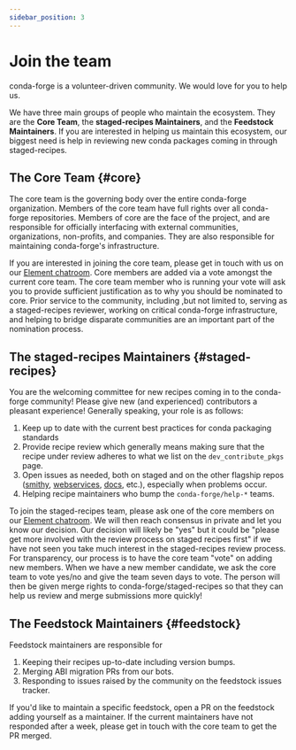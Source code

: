 ```yaml
---
sidebar_position: 3
---
```


# Join the team

conda-forge is a volunteer-driven community. We would love for you to
help us.

We have three main groups of people who maintain the ecosystem. They are
the **Core Team**, the **staged-recipes Maintainers**, and the
**Feedstock Maintainers**. If you are interested in helping us maintain
this ecosystem, our biggest need is help in reviewing new conda packages
coming in through staged-recipes.

## The Core Team {#core}

The core team is the governing body over the entire conda-forge
organization. Members of the core team have full rights over all
conda-forge repositories. Members of core are the face of the project,
and are responsible for officially interfacing with external
communities, organizations, non-profits, and companies. They are also
responsible for maintaining conda-forge's infrastructure.

If you are interested in joining the core team, please get in touch with
us on our [Element
chatroom](https://app.element.io/#/room/#conda-forge:matrix.org). Core
members are added via a vote amongst the current core team. The core
team member who is running your vote will ask you to provide sufficient
justification as to why you should be nominated to core. Prior service
to the community, including ,but not limited to, serving as a
staged-recipes reviewer, working on critical conda-forge infrastructure,
and helping to bridge disparate communities are an important part of the
nomination process.

## The staged-recipes Maintainers {#staged-recipes}

You are the welcoming committee for new recipes coming in to the
conda-forge community! Please give new (and experienced) contributors a
pleasant experience! Generally speaking, your role is as follows:

1.  Keep up to date with the current best practices for conda packaging
    standards
2.  Provide recipe review which generally means making sure that the
    recipe under review adheres to what we list on the
    `dev_contribute_pkgs` page.
3.  Open issues as needed, both on staged and on the other flagship
    repos ([smithy](https://github.com/conda-forge/conda-smithy),
    [webservices](https://github.com/conda-forge/conda-forge-webservices),
    [docs](https://github.com/conda-forge/conda-forge.github.io), etc.),
    especially when problems occur.
4.  Helping recipe maintainers who bump the `conda-forge/help-*` teams.

To join the staged-recipes team, please ask one of the core members on
our [Element
chatroom](https://app.element.io/#/room/#conda-forge:matrix.org). We
will then reach consensus in private and let you know our decision. Our
decision will likely be "yes" but it could be "please get more involved
with the review process on staged recipes first" if we have not seen you
take much interest in the staged-recipes review process. For
transparency, our process is to have the core team "vote" on adding new
members. When we have a new member candidate, we ask the core team to
vote yes/no and give the team seven days to vote. The person will then
be given merge rights to conda-forge/staged-recipes so that they can
help us review and merge submissions more quickly!

## The Feedstock Maintainers {#feedstock}

Feedstock maintainers are responsible for

1.  Keeping their recipes up-to-date including version bumps.
2.  Merging ABI migration PRs from our bots.
3.  Responding to issues raised by the community on the feedstock issues
    tracker.

If you'd like to maintain a specific feedstock, open a PR on the
feedstock adding yourself as a maintainer. If the current maintainers
have not responded after a week, please get in touch with the core team
to get the PR merged.
